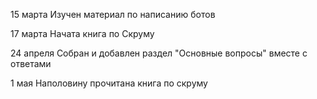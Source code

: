 15 марта 
Изучен материал по написанию ботов

17 марта 
Начата книга по Скруму

24 апреля
Собран и добавлен раздел "Основные вопросы" вместе с ответами

1 мая
Наполовину прочитана книга по скруму
